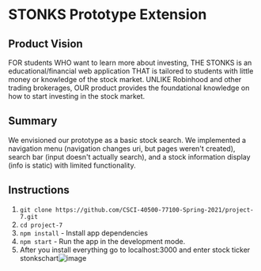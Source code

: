 # STONKS Prototype Extension

## Product Vision

FOR students WHO want to learn more about investing, THE STONKS is an educational/financial web
application THAT is tailored to students with little money or knowledge of the stock market. UNLIKE Robinhood and other trading brokerages, OUR product provides the foundational knowledge on how to start investing in the stock market.

## Summary

We envisioned our prototype as a basic stock search. We implemented a navigation menu (navigation changes uri, but pages weren't created), search bar (input doesn't actually search), and a stock information display (info is static) with limited functionality.

## Instructions

1. `git clone https://github.com/CSCI-40500-77100-Spring-2021/project-7.git`
2. `cd project-7`
3. `npm install` - Install app dependencies
4. `npm start` - Run the app in the development mode.
5. After you install everything go to localhost:3000 and enter stock ticker
   stonkschart![image](https://user-images.githubusercontent.com/38230942/111915685-e429ed80-8a4d-11eb-8dc3-16688409b301.png)
